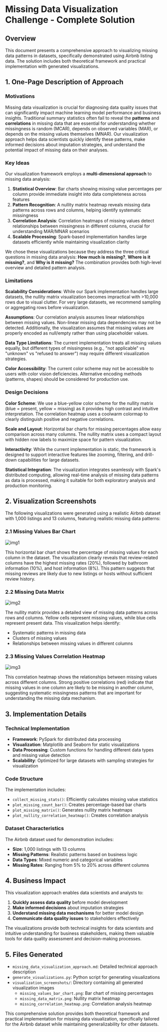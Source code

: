 # Missing Data Visualization Challenge - Complete Solution

## Overview

This document presents a comprehensive approach to visualizing missing data patterns in datasets, specifically demonstrated using Airbnb listing data. The solution includes both theoretical framework and practical implementation with generated visualizations.

## 1. One-Page Description of Approach

### Motivations

Missing data visualization is crucial for diagnosing data quality issues that can significantly impact machine learning model performance and business insights. Traditional summary statistics often fail to reveal the **patterns** and **correlations** in missing data that are essential for understanding whether missingness is random (MCAR), depends on observed variables (MAR), or depends on the missing values themselves (MNAR). Our visualization approach helps data scientists quickly identify these patterns, make informed decisions about imputation strategies, and understand the potential impact of missing data on their analyses.

### Key Ideas

Our visualization framework employs a **multi-dimensional approach** to missing data analysis:

1. **Statistical Overview**: Bar charts showing missing value percentages per column provide immediate insight into data completeness across features
2. **Pattern Recognition**: A nullity matrix heatmap reveals missing data patterns across rows and columns, helping identify systematic missingness
3. **Correlation Analysis**: Correlation heatmaps of missing values detect relationships between missingness in different columns, crucial for understanding MAR/MNAR scenarios
4. **Scalable Processing**: Spark-based implementation handles large datasets efficiently while maintaining visualization clarity

We chose these visualizations because they address the three critical questions in missing data analysis: **How much is missing?**, **Where is it missing?**, and **Why is it missing?** The combination provides both high-level overview and detailed pattern analysis.

### Limitations

**Scalability Considerations**: While our Spark implementation handles large datasets, the nullity matrix visualization becomes impractical with >10,000 rows due to visual clutter. For very large datasets, we recommend sampling or aggregating rows before visualization.

**Assumptions**: Our correlation analysis assumes linear relationships between missing values. Non-linear missing data dependencies may not be detected. Additionally, the visualization assumes that missing values are properly encoded as null/empty rather than using placeholder values.

**Data Type Limitations**: The current implementation treats all missing values equally, but different types of missingness (e.g., "not applicable" vs "unknown" vs "refused to answer") may require different visualization strategies.

**Color Accessibility**: The current color scheme may not be accessible to users with color vision deficiencies. Alternative encoding methods (patterns, shapes) should be considered for production use.

### Design Decisions

**Color Scheme**: We use a blue-yellow color scheme for the nullity matrix (blue = present, yellow = missing) as it provides high contrast and intuitive interpretation. The correlation heatmap uses a coolwarm colormap to clearly distinguish positive and negative correlations.

**Scale and Layout**: Horizontal bar charts for missing percentages allow easy comparison across many columns. The nullity matrix uses a compact layout with hidden row labels to maximize space for pattern visualization.

**Interactivity**: While the current implementation is static, the framework is designed to support interactive features like zooming, filtering, and drill-down capabilities for large datasets.

**Statistical Integration**: The visualization integrates seamlessly with Spark's distributed computing, allowing real-time analysis of missing data patterns as data is processed, making it suitable for both exploratory analysis and production monitoring.

## 2. Visualization Screenshots

The following visualizations were generated using a realistic Airbnb dataset with 1,000 listings and 13 columns, featuring realistic missing data patterns:

### 2.1 Missing Values Bar Chart
![img1](./visualization_screenshots/1.png)

This horizontal bar chart shows the percentage of missing values for each column in the dataset. The visualization clearly reveals that review-related columns have the highest missing rates (20%), followed by bathroom information (10%), and host information (8%). This pattern suggests that missing reviews are likely due to new listings or hosts without sufficient review history.

### 2.2 Missing Data Matrix
![img2](visualization_screenshots/2.png)

The nullity matrix provides a detailed view of missing data patterns across rows and columns. Yellow cells represent missing values, while blue cells represent present data. This visualization helps identify:
- Systematic patterns in missing data
- Clusters of missing values
- Relationships between missing values in different columns

### 2.3 Missing Values Correlation Heatmap
![img3](visualization_screenshots/3.png)

This correlation heatmap shows the relationships between missing values across different columns. Strong positive correlations (red) indicate that missing values in one column are likely to be missing in another column, suggesting systematic missingness patterns that are important for understanding the missing data mechanism.

## 3. Implementation Details

### Technical Implementation
- **Framework**: PySpark for distributed data processing
- **Visualization**: Matplotlib and Seaborn for static visualizations
- **Data Processing**: Custom functions for handling different data types and missing value detection
- **Scalability**: Optimized for large datasets with sampling strategies for visualization

### Code Structure
The implementation includes:
- `collect_missing_stats()`: Efficiently calculates missing value statistics
- `plot_missing_count_bar()`: Creates percentage-based bar charts
- `plot_missing_matrix()`: Generates nullity matrix heatmaps
- `plot_nullity_correlation_heatmap()`: Creates correlation analysis

### Dataset Characteristics
The Airbnb dataset used for demonstration includes:
- **Size**: 1,000 listings with 13 columns
- **Missing Patterns**: Realistic patterns based on business logic
- **Data Types**: Mixed numeric and categorical variables
- **Missing Rates**: Ranging from 5% to 20% across different columns

## 4. Business Impact

This visualization approach enables data scientists and analysts to:
1. **Quickly assess data quality** before model development
2. **Make informed decisions** about imputation strategies
3. **Understand missing data mechanisms** for better model design
4. **Communicate data quality issues** to stakeholders effectively

The visualizations provide both technical insights for data scientists and intuitive understanding for business stakeholders, making them valuable tools for data quality assessment and decision-making processes.

## 5. Files Generated

- `missing_data_visualization_approach.md`: Detailed technical approach description
- `generate_visualizations.py`: Python script for generating visualizations
- `visualization_screenshots/`: Directory containing all generated visualization images
  - `missing_values_bar_chart.png`: Bar chart of missing percentages
  - `missing_data_matrix.png`: Nullity matrix heatmap
  - `missing_correlation_heatmap.png`: Correlation analysis heatmap

This comprehensive solution provides both theoretical framework and practical implementation for missing data visualization, specifically tailored for the Airbnb dataset while maintaining generalizability for other datasets.

